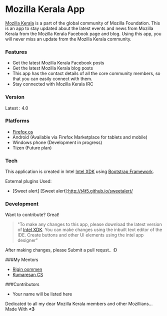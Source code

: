 # Mozilla Kerala App
[Mozilla Kerala] is a part of the global community of Mozilla Foundation.
This is an app to stay updated about the latest events and news from Mozilla Kerala from the Mozilla Kerala Facebook page and blog. Using this app, you will never miss an update from the Mozilla Kerala community.

### Features

  - Get the latest Mozilla Kerala Facebook posts
  - Get the latest Mozilla Kerala blog posts
  - This app has the contact details of all the core community members, so that you can easily connect with them.
  - Stay connected with Mozilla Kerala IRC 

### Version
Latest : 4.0

### Platforms
  - [Firefox os]
  - Android (Available via Firefox Marketplace for tablets and mobile)
  - Windows phone (Development in progress)
  - Tizen (Future plan)

### Tech
This application is created in Intel [Intel XDK] using [Bootstrap Framework].

External plugins Used:
  
 * [Sweet alert]
[Sweet alert]:http://t4t5.github.io/sweetalert/

### Development
Want to contribute? Great!

>"To make any changes to this app, please download the latest version of [Intel XDK]. You can make changes using the inbuilt text editor of the IDE. Create buttons and other UI elements using the intel app designer"

After making changes, please Submit a pull requst.. :D

###My Mentors
  - [Rigin oommen]
  - [Kumaresan CS]

###Contributors
 - Your name will be listed here


Dedicated to all my dear Mozilla Kerala members and other Mozillians...
Made With  **<3**

[Intel XDK]:https://software.intel.com/en-us/html5/tools
[Bootstrap Framework]:http://getbootstrap.com/
[Mozilla Kerala]:http://mozillakerala.org/landing/
[Firefox OS]:https://marketplace.firefox.com/app/mozilla-kerala
[Rigin oommen]:https://mozillians.org/en-US/u/riginoommen/
[Kumaresan CS]:https://mozillians.org/en-US/u/Kumaresan/
